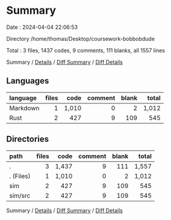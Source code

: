 # Summary

Date : 2024-04-04 22:06:53

Directory /home/thomas/Desktop/coursework-bobbobdude

Total : 3 files,  1437 codes, 9 comments, 111 blanks, all 1557 lines

Summary / [Details](details.md) / [Diff Summary](diff.md) / [Diff Details](diff-details.md)

## Languages
| language | files | code | comment | blank | total |
| :--- | ---: | ---: | ---: | ---: | ---: |
| Markdown | 1 | 1,010 | 0 | 2 | 1,012 |
| Rust | 2 | 427 | 9 | 109 | 545 |

## Directories
| path | files | code | comment | blank | total |
| :--- | ---: | ---: | ---: | ---: | ---: |
| . | 3 | 1,437 | 9 | 111 | 1,557 |
| . (Files) | 1 | 1,010 | 0 | 2 | 1,012 |
| sim | 2 | 427 | 9 | 109 | 545 |
| sim/src | 2 | 427 | 9 | 109 | 545 |

Summary / [Details](details.md) / [Diff Summary](diff.md) / [Diff Details](diff-details.md)